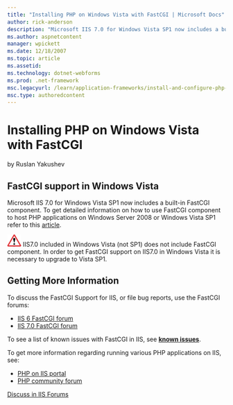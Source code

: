 ```yaml
---
title: "Installing PHP on Windows Vista with FastCGI | Microsoft Docs"
author: rick-anderson
description: "Microsoft IIS 7.0 for Windows Vista SP1 now includes a built-in FastCGI component. To get detailed information on how to use FastCGI component to host PHP ap..."
ms.author: aspnetcontent
manager: wpickett
ms.date: 12/18/2007
ms.topic: article
ms.assetid: 
ms.technology: dotnet-webforms
ms.prod: .net-framework
msc.legacyurl: /learn/application-frameworks/install-and-configure-php-on-iis/installing-php-on-windows-vista-with-fastcgi
msc.type: authoredcontent
---
```

Installing PHP on Windows Vista with FastCGI
====================
by Ruslan Yakushev

## FastCGI support in Windows Vista

Microsoft IIS 7.0 for Windows Vista SP1 now includes a built-in FastCGI component. To get detailed information on how to use FastCGI component to host PHP applications on Windows Server 2008 or Windows Vista SP1 refer to this [article](../install-and-configure-php-applications-on-iis/using-fastcgi-to-host-php-applications-on-iis.md "PHP on IIS7").

[![](installing-php-on-windows-vista-with-fastcgi/_static/image2.gif)](installing-php-on-windows-vista-with-fastcgi/_static/image1.gif) IIS7.0 included in Windows Vista (not SP1) does not include FastCGI component. In order to get FastCGI support on IIS7.0 in Windows Vista it is necessary to upgrade to Vista SP1.

## Getting More Information

To discuss the FastCGI Support for IIS, or file bug reports, use the FastCGI forums:

- [IIS 6 FastCGI forum](https://forums.iis.net/1103.aspx)
- [IIS 7.0 FastCGI forum](https://forums.iis.net/1104.aspx)

To see a list of known issues with FastCGI in IIS, see [**known issues**](https://forums.iis.net/1103.aspx).

To get more information regarding running various PHP applications on IIS, see:

- [PHP on IIS portal](https://php.iis.net/)
- [PHP community forum](https://forums.iis.net/1102.aspx)
  
  
[Discuss in IIS Forums](https://forums.iis.net/1102.aspx)